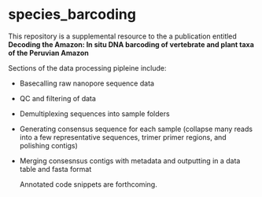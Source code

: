 # species_barcoding

This repository is a supplemental resource to the a publication entitled **Decoding the Amazon: In situ DNA barcoding of vertebrate and plant taxa of the Peruvian Amazon**

Sections of the data processing pipleine include:

- Basecalling raw nanopore sequence data
- QC and filtering of data
- Demultiplexing sequences into sample folders
- Generating consensus sequence for each sample (collapse many reads into a few representative sequences, trimer primer regions, and polishing contigs)
- Merging consesnsus contigs with metadata and outputting in a data table and fasta format

  Annotated code snippets are forthcoming.
